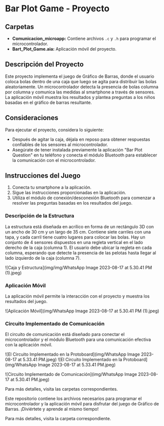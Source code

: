 # Bar Plot Game - Proyecto

## Carpetas

- **Comunicacion_microapp:** Contiene archivos `.c` y `.h` para programar el microcontrolador.
- **Bart_Plot_Game.aia:** Aplicación móvil del proyecto.

## Descripción del Proyecto

Este proyecto implementa el juego de Gráfico de Barras, donde el usuario coloca bolas dentro de una caja que luego se agita para distribuir las bolas aleatoriamente. Un microcontrolador detecta la presencia de bolas columna por columna y comunica las medidas al smartphone a través de sensores. La aplicación móvil muestra los resultados y plantea preguntas a los niños basadas en el gráfico de barras resultante.

## Consideraciones

Para ejecutar el proyecto, considera lo siguiente:

- Después de agitar la caja, déjala en reposo para obtener respuestas confiables de los sensores al microcontrolador.
- Asegúrate de tener instalada previamente la aplicación "Bar Plot Question" en tu teléfono y conecta el módulo Bluetooth para establecer la comunicación con el microcontrolador.

## Instrucciones del Juego

1. Conecta tu smartphone a la aplicación.
2. Sigue las instrucciones proporcionadas en la aplicación.
3. Utiliza el módulo de conexión/desconexión Bluetooth para comenzar a resolver las preguntas basadas en los resultados del juego.

### Descripción de la Estructura

La estructura está diseñada en acrílico en forma de un rectángulo 3D con un ancho de 30 cm y un largo de 35 cm. Contiene siete carriles con una tapa, y cada carril tiene cuatro lugares para colocar las bolas. Hay un conjunto de 4 sensores dispuestos en una regleta vertical en el lado derecho de la caja (columna 1). El usuario debe ubicar la regleta en cada columna, esperando que detecte la presencia de las pelotas hasta llegar al lado izquierdo de la caja (columna 7).

![Caja y Estructura](img/img/WhatsApp Image 2023-08-17 at 5.30.41 PM (1).jpeg)

### Aplicación Móvil

La aplicación móvil permite la interacción con el proyecto y muestra los resultados del juego.

![Aplicación Móvil](img/WhatsApp Image 2023-08-17 at 5.30.41 PM (1).jpeg)

### Circuito Implementado de Comunicación

El circuito de comunicación está diseñado para conectar el microcontrolador y el módulo Bluetooth para una comunicación efectiva con la aplicación móvil.

![El Circuito Implementado en la Protoboard](img/WhatsApp Image 2023-08-17 at 5.33.41 PM.jpeg)
![El Circuito Implementado en la Protoboard](img/WhatsApp Image 2023-08-17 at 5.33.41 PM.jpeg)

![Circuito Implementado de Comunicación](img/WhatsApp Image 2023-08-17 at 5.30.41 PM.jpeg)

Para más detalles, visita las carpetas correspondientes.

Este repositorio contiene los archivos necesarios para programar el microcontrolador y la aplicación móvil para disfrutar del juego de Gráfico de Barras. ¡Diviértete y aprende al mismo tiempo!

Para más detalles, visita la carpeta correspondiente.
